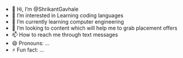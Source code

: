 - 👋 Hi, I’m @ShrikantGavhale
- 👀 I’m interested in Learning coding languages
- 🌱 I’m currently learning computer engineering
- 💞️ I’m looking to content which will help me to grab placement offers
- 📫 How to reach me through text messages
- 😄 Pronouns: ...
- ⚡ Fun fact: ...

<!---
ShrikantGavhale/ShrikantGavhale is a ✨ special ✨ repository because its `README.md` (this file) appears on your GitHub profile.
You can click the Preview link to take a look at your changes.
--->
